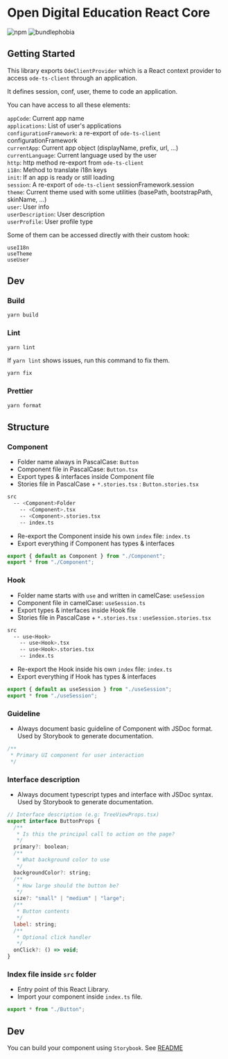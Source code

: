 # Open Digital Education React Core

![npm](https://img.shields.io/npm/v/@ode-react-ui/core?style=flat-square)
![bundlephobia](https://img.shields.io/bundlephobia/min/@ode-react-ui/core?style=flat-square)

## Getting Started

This library exports `OdeClientProvider` which is a React context provider to access `ode-ts-client` through an application.

It defines session, conf, user, theme to code an application.

You can have access to all these elements:

`appCode`: Current app name <br/>
`applications`: List of user's applications <br/>
`configurationFramework`: a re-export of `ode-ts-client` configurationFramework <br/>
`currentApp`: Current app object (displayName, prefix, url, ...) <br/>
`currentLanguage`: Current language used by the user <br/>
`http`: http method re-export from `ode-ts-client` <br/>
`i18n`: Method to translate i18n keys <br/>
`init`: If an app is ready or still loading <br/>
`session`: A re-export of `ode-ts-client` sessionFramework.session <br/>
`theme`: Current theme used with some utilities (basePath, bootstrapPath, skinName, ...) <br/>
`user`: User info <br/>
`userDescription`: User description <br/>
`userProfile`: User profile type <br/>

Some of them can be accessed directly with their custom hook:

`useI18n` <br/>
`useTheme` <br/>
`useUser`

## Dev

### Build

```bash
yarn build
```

### Lint

```bash
yarn lint
```

If `yarn lint` shows issues, run this command to fix them.

```bash
yarn fix
```

### Prettier

```bash
yarn format
```

## Structure

### Component

- Folder name always in PascalCase: `Button`
- Component file in PascalCase: `Button.tsx`
- Export types & interfaces inside Component file
- Stories file in PascalCase + `*.stories.tsx` : `Button.stories.tsx`

```bash
src
  -- <Component>Folder
    -- <Component>.tsx
    -- <Component>.stories.tsx
    -- index.ts
```

- Re-export the Component inside his own `index` file: `index.ts`
- Export everything if Component has types & interfaces

```jsx
export { default as Component } from "./Component";
export * from "./Component";
```

### Hook

- Folder name starts with `use` and written in camelCase: `useSession`
- Component file in camelCase: `useSession.ts`
- Export types & interfaces inside Hook file
- Stories file in PascalCase + `*.stories.tsx` : `useSession.stories.tsx`

```bash
src
  -- use<Hook>
    -- use<Hook>.tsx
    -- use<Hook>.stories.tsx
    -- index.ts
```

- Re-export the Hook inside his own `index` file: `index.ts`
- Export everything if Hook has types & interfaces

```jsx
export { default as useSession } from "./useSession";
export * from "./useSession";
```

### Guideline

- Always document basic guideline of Component with JSDoc format. Used by Storybook to generate documentation.

```jsx
/**
 * Primary UI component for user interaction
 */
```

### Interface description

- Always document typescript types and interface with JSDoc syntax. Used by Storybook to generate documentation.

```jsx
// Interface description (e.g: TreeViewProps.tsx)
export interface ButtonProps {
  /**
   * Is this the principal call to action on the page?
   */
  primary?: boolean;
  /**
   * What background color to use
   */
  backgroundColor?: string;
  /**
   * How large should the button be?
   */
  size?: "small" | "medium" | "large";
  /**
   * Button contents
   */
  label: string;
  /**
   * Optional click handler
   */
  onClick?: () => void;
}
```

### Index file inside `src` folder

- Entry point of this React Library.
- Import your component inside `index.ts` file.

```jsx
export * from "./Button";
```

## Dev

You can build your component using `Storybook`. See [README](../../docs/README.md)
